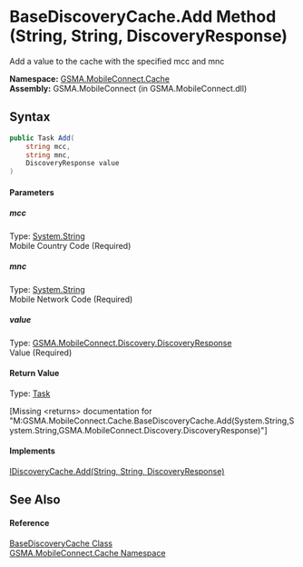 BaseDiscoveryCache.Add Method (String, String, DiscoveryResponse)
=================================================================
Add a value to the cache with the specified mcc and mnc

**Namespace:** [GSMA.MobileConnect.Cache][1]  
**Assembly:** GSMA.MobileConnect (in GSMA.MobileConnect.dll)

Syntax
------

```csharp
public Task Add(
	string mcc,
	string mnc,
	DiscoveryResponse value
)
```

#### Parameters

##### *mcc*
Type: [System.String][2]  
Mobile Country Code (Required)

##### *mnc*
Type: [System.String][2]  
Mobile Network Code (Required)

##### *value*
Type: [GSMA.MobileConnect.Discovery.DiscoveryResponse][3]  
Value (Required)

#### Return Value
Type: [Task][4]  

[Missing &lt;returns> documentation for "M:GSMA.MobileConnect.Cache.BaseDiscoveryCache.Add(System.String,System.String,GSMA.MobileConnect.Discovery.DiscoveryResponse)"]

#### Implements
[IDiscoveryCache.Add(String, String, DiscoveryResponse)][5]  


See Also
--------

#### Reference
[BaseDiscoveryCache Class][6]  
[GSMA.MobileConnect.Cache Namespace][1]  

[1]: ../README.md
[2]: http://msdn.microsoft.com/en-us/library/s1wwdcbf
[3]: ../../GSMA.MobileConnect.Discovery/DiscoveryResponse/README.md
[4]: http://msdn.microsoft.com/en-us/library/dd235678
[5]: ../IDiscoveryCache/Add.md
[6]: README.md
[7]: ../../_icons/Help.png